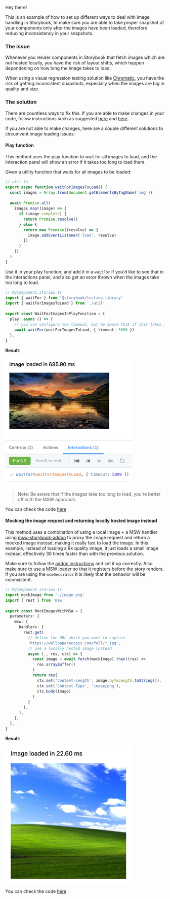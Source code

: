 Hey there!

This is an example of how to set up different ways to deal with image handling in Storybook, to make sure you are able to take proper snapshot of your components only after the images have been loaded, therefore reducing inconsistency in your snapshots.


### The issue

Whenever you render components in Storybook that fetch images which are not hosted locally, you have the risk of layout shifts, which happen dependening on how long the image takes to load.

When using a visual regression testing solution like [Chromatic](https://www.chromatic.com/), you have the risk of getting inconsistent snapshots, especially when the images are big in quality and size.

### The solution

There are countless ways to fix this. If you are able to make changes in your code, follow instructions such as suggested [here](https://www.chromatic.com/docs/resource-loading) and [here](https://www.chromatic.com/docs/snapshots#where-are-my-images-and-fonts).

If you are not able to make changes, here are a couple different solutions to circumvent image loading issues:

#### Play function

This method uses the play function to wait for all images to load, and the interaction panel will show an error if it takes too long to load them.

Given a utility function that waits for all images to be loaded:

```ts
// util.ts
export async function waitForImagesToLoad() {
  const images = Array.from(document.getElementsByTagName('img'))

  await Promise.all(
    images.map((image) => {
      if (image.complete) {
        return Promise.resolve()
      } else {
        return new Promise((resolve) => {
          image.addEventListener('load', resolve)
        })
      }
    })
  )
}
```

Use it in your play function, and add it in a `waitFor` if you'd like to see that in the interactions panel, and also get an error thrown when the images take too long to load.

```ts
// MyComponent.stories.ts
import { waitFor } from '@storybook/testing-library'
import { waitForImagesToLoad } from './util'

export const WaitForImagesInPlayFunction = {
  play: async () => {
    // you can configure the timeout, but be aware that if this takes long, things are bad!
    await waitFor(waitForImagesToLoad, { timeout: 5000 })
  },
}
```

**Result**:

<img src="./play-fn-result.png" width="400px" />

> Note:
> Be aware that if the images take too long to load, you're better off with the MSW approach.

You can check the code [here](./src/stories/Image.stories.tsx)

#### Mocking the image request and returning locally hosted image instead

This method uses a combination of using a local image + a MSW handler using <a href="https://github.com/mswjs/msw-storybook-addon" target='_blank'>msw-storybook-addon</a> to proxy the image request and return a mocked image instead, making it really fast to load the image. In this example, instead of loading a 8k quality image, it just loads a small image instead, effectively 30 times faster than with the previous solution.

Make sure to follow the [addon instructions](https://github.com/mswjs/msw-storybook-addon) and set it up correctly. Also make sure to use a MSW loader so that it registers before the story renders. If you are using the `mswDecorator` it is likely that the behavior will be inconsistent.
 
```ts
// MyComponent.stories.ts
import mockImage from './image.png'
import { rest } from 'msw'

export const MockImagesWithMSW = {
  parameters: {
    msw: {
      handlers: [
        rest.get(
          // define the URL which you want to capture
          'https://wallpaperaccess.com/full/*.jpg',
          // use a locally hosted image instead
          async (_, res, ctx) => {
            const image = await fetch(mockImage).then((res) =>
              res.arrayBuffer()
            )
            return res(
              ctx.set('Content-Length', image.byteLength.toString()),
              ctx.set('Content-Type', 'image/png'),
              ctx.body(image)
            )
          }
        ),
      ],
    },
  },
}
```

**Result**:

<img src="./msw-result.png" width="400px" />

You can check the code [here](./src/stories/Image.stories.tsx)
